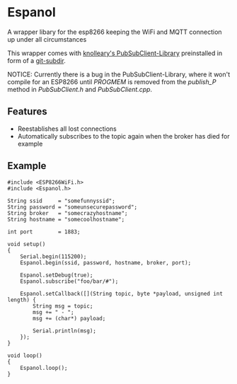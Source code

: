 # Espanol
A wrapper libary for the esp8266 keeping the WiFi and MQTT connection up under all circumstances

This wrapper comes with [knolleary's PubSubClient-Library](https://github.com/knolleary/pubsubclient) preinstalled in form of a [git-subdir](https://github.com/andreyvit/git-subdir).

NOTICE: Currently there is a bug in the PubSubClient-Library, where it won't compile for an ESP8266 until *PROGMEM* is removed from the *publish_P* method in *PubSubClient.h* and *PubSubClient.cpp*.

## Features
* Reestablishes all lost connections
* Automatically subscribes to the topic again when the broker has died for example

## Example

~~~ Arduino
#include <ESP8266WiFi.h>
#include <Espanol.h>

String ssid     = "somefunnyssid";
String password = "someunsecurepassword";
String broker   = "somecrazyhostname";
String hostname = "somecoolhostname";

int port        = 1883;

void setup()
{
    Serial.begin(115200);
    Espanol.begin(ssid, password, hostname, broker, port);

    Espanol.setDebug(true);
    Espanol.subscribe("foo/bar/#");

    Espanol.setCallback([](String topic, byte *payload, unsigned int length) {
        String msg = topic;
        msg += " - ";
        msg += (char*) payload;

        Serial.println(msg);
    });
}

void loop()
{
    Espanol.loop();
}
~~~
